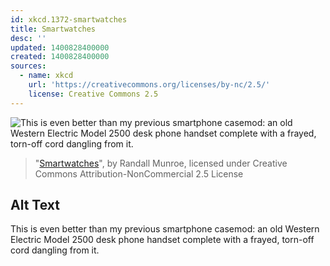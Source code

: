 ```yaml
---
id: xkcd.1372-smartwatches
title: Smartwatches
desc: ''
updated: 1400828400000
created: 1400828400000
sources:
  - name: xkcd
    url: 'https://creativecommons.org/licenses/by-nc/2.5/'
    license: Creative Commons 2.5
---
```

![This is even better than my previous smartphone casemod: an old Western Electric Model 2500 desk phone handset complete with a frayed, torn-off cord dangling from it.](https://imgs.xkcd.com/comics/smartwatches.png)
> "[Smartwatches](https://xkcd.com/1372/)", by Randall Munroe, licensed under Creative Commons Attribution-NonCommercial 2.5 License

## Alt Text
This is even better than my previous smartphone casemod: an old Western Electric Model 2500 desk phone handset complete with a frayed, torn-off cord dangling from it.
